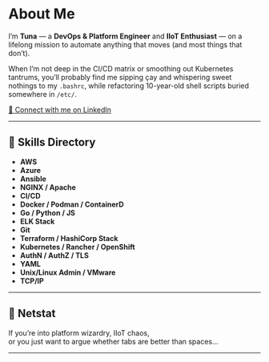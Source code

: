 # About Me

I’m **Tuna** — a **DevOps & Platform Engineer** and **IIoT Enthusiast** — on a lifelong mission to automate anything that moves (and most things that don’t).

When I’m not deep in the CI/CD matrix or smoothing out Kubernetes tantrums, you’ll probably find me sipping çay and whispering sweet nothings to my `.bashrc`, while refactoring 10-year-old shell scripts buried somewhere in `/etc/`.

[📇 Connect with me on LinkedIn](https://www.linkedin.com/in/tunasakar)

---

## 💼 Skills Directory

- **AWS**
- **Azure**
- **Ansible**
- **NGINX / Apache**
- **CI/CD**
- **Docker / Podman / ContainerD** 
- **Go / Python / JS**
- **ELK Stack**
- **Git**
- **Terraform / HashiCorp Stack**
- **Kubernetes / Rancher / OpenShift**
- **AuthN / AuthZ / TLS**
- **YAML**
- **Unix/Linux Admin / VMware**
- **TCP/IP**

---

## 📡 Netstat

If you’re into platform wizardry, IIoT chaos,  
or you just want to argue whether tabs are better than spaces...

---
